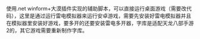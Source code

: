 使用.net winform+大漠插件实现的辅助脚本，可以直接运行桌面游戏（需要改代码），这里是通过运行雷电模拟器来运行安卓游戏，需要先安装好雷电模拟器并且在模拟器里安装好游戏，要多开的还要安装雷电多开器，字库是适配天龙八部手游2的，其它游戏需要重新制作字库。
